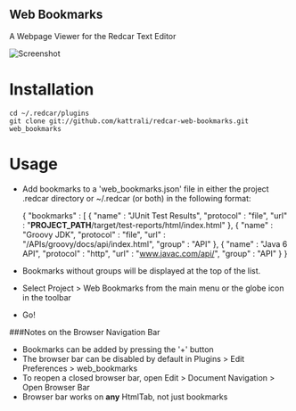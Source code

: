 Web Bookmarks
-------------

A Webpage Viewer for the Redcar Text Editor

![Screenshot](http://github.com/kattrali/redcar-web-bookmarks/raw/master/Screenshot.png "Example usage")

Installation
============

    cd ~/.redcar/plugins
    git clone git://github.com/kattrali/redcar-web-bookmarks.git web_bookmarks

Usage
=====

 * Add bookmarks to a 'web_bookmarks.json' file in either the project .redcar directory or ~/.redcar (or both) in the following format:

    {
        "bookmarks" : [
            {
                "name" : "JUnit Test Results",
                "protocol" : "file",
                "url"  : "__PROJECT_PATH__/target/test-reports/html/index.html"
            },
            {
                "name" : "Groovy JDK",
                "protocol" : "file",
                "url"  : "/APIs/groovy/docs/api/index.html",
                "group" : "API"
            },
            {
                "name" : "Java 6 API",
                "protocol" : "http",
                "url"  : "www.javac.com/api/",
                "group" : "API"
            }
    }

 * Bookmarks without groups will be displayed at the top of the list.
 * Select Project > Web Bookmarks from the main menu or the globe icon in the toolbar
 * Go!

###Notes on the Browser Navigation Bar
 * Bookmarks can be added by pressing the '+' button
 * The browser bar can be disabled by default in Plugins > Edit Preferences > web_bookmarks
 * To reopen a closed browser bar, open Edit > Document Navigation > Open Browser Bar
 * Browser bar works on __any__ HtmlTab, not just bookmarks
